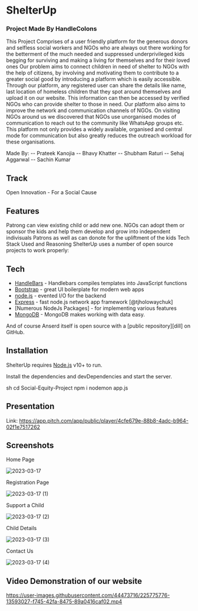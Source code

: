 # ShelterUp
### Project Made By HandleColons

This Project Comprises of a user friendly platform for the generous donors and selfless social workers and NGOs who are always out there working for the betterment of the much needed and suppressed underprivileged kids begging for surviving and making a living for themselves and for their loved ones Our problem aims to connect children in need of shelter to NGOs with the help of citizens, by involving and motivating them to contribute to a greater social good by introducing a platform which is easily accessible. Through our platform, any registered user can share the details like name, last location of homeless children that they spot around themselves and upload it on our website. This information can then be accessed by verified NGOs who can provide shelter to those in need. Our platform also aims to improve the network and communication channels of NGOs. On visiting NGOs around us we discovered that NGOs use unorganised modes of communication to reach out to the community like WhatsApp groups etc. This platform not only provides a widely available, organised and central mode for communication but also greatly reduces the outreach workload for these organisations.


Made By: -- Prateek Kanojia --  Bhavy Khatter -- Shubham Raturi -- Sehaj Aggarwal -- Sachin Kumar

## Track
Open Innovation - For a Social Cause

## Features

Patrong can view existing child or add new one.
NGOs can adopt them or sponsor the kids and help them develop and grow into independent indivisuals
Patrons as well as can donote for the upliftment of the kids
Tech Stack Used and Reasoning
ShelterUp uses a number of open source projects to work properly: 

## Tech

- [HandleBars](https://handlebarsjs.com/) - Handlebars compiles templates into JavaScript functions
- [Bootstrap](https://getbootstrap.com/) - great UI boilerplate for modern web apps
- [node.js] - evented I/O for the backend
- [Express] - fast node.js network app framework [@tjholowaychuk]
- [Numerous NodeJs Packages] - for implementing various features 
- [MongoDB](https://www.mongodb.com/) - MongoDB makes working with data easy.

And of course Anserd itself is open source with a [public repository][dill]
 on GitHub.

## Installation

ShelterUp requires [Node.js](https://nodejs.org/) v10+ to run.

Install the dependencies and devDependencies and start the server.

sh
cd Social-Equity-Project
npm i
nodemon app.js

## Presentation

Link: https://app.pitch.com/app/public/player/4cfe679e-88b8-4adc-b964-02f1e7517262

## Screenshots

Home Page

![2023-03-17](https://user-images.githubusercontent.com/44473716/225772845-6fb7ecef-ed7c-4f6b-8984-cde2e1852098.png)

Registration Page

![2023-03-17 (1)](https://user-images.githubusercontent.com/44473716/225772869-473d26a6-9ba9-460d-b397-13acbf7d1ac1.png)

Support a Child

![2023-03-17 (2)](https://user-images.githubusercontent.com/44473716/225772902-09fbe4d1-bac6-4fa6-9c2f-24d9e453609a.png)

Child Details

![2023-03-17 (3)](https://user-images.githubusercontent.com/44473716/225772938-b4fa522f-dc8e-4300-b336-59464f92a1bf.png)

Contact Us

![2023-03-17 (4)](https://user-images.githubusercontent.com/44473716/225772978-e83a5b6a-11e7-4e45-abfc-e8612d7fc2d1.png)

## Video Demonstration of our website

https://user-images.githubusercontent.com/44473716/225775776-13593027-f745-42fa-8475-89a0416caf02.mp4



   [node.js]: <http://nodejs.org>
   [express]: <http://expressjs.com>
